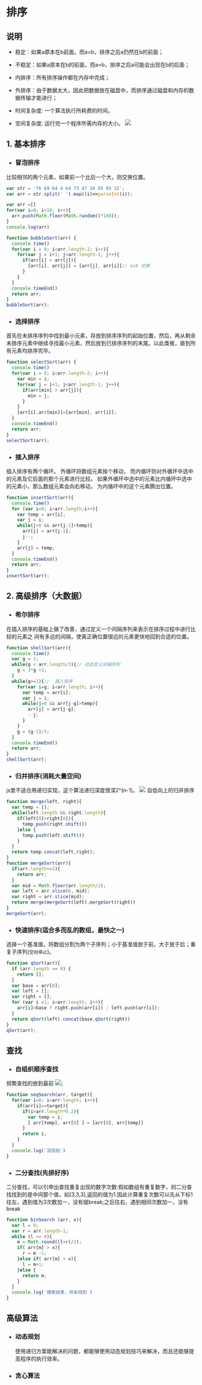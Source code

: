 # 排序
## 说明
- 稳定：如果a原本在b前面，而a=b，排序之后a仍然在b的前面；
- 不稳定：如果a原本在b的前面，而a=b，排序之后a可能会出现在b的后面；
- 内排序：所有排序操作都在内存中完成；
- 外排序：由于数据太大，因此把数据放在磁盘中，而排序通过磁盘和内存的数据传输才能进行；

- 时间复杂度: 一个算法执行所耗费的时间。
- 空间复杂度: 运行完一个程序所需内存的大小。
![](./img/algotime.png)
## 1. 基本排序
- ### 冒泡排序
比较相邻的两个元素，如果前一个比后一个大，则交换位置。
```js
var str = '76 69 64 4 64 73 47 34 65 93 32';
var arr = str.split(' ').map((i)=>parseInt(i));

var arr =[]
for(var i=0; i<10; i++){
  arr.push(Math.floor(Math.random()*100));
}
console.log(arr)

function bubbleSort(arr) {
  console.time()
  for(var i = 0; i<arr.length-2; i++){
    for(var j = i+1; j<arr.length-1; j++){
      if(arr[i] > arr[j]){
        [arr[i], arr[j]] = [arr[j], arr[i]]// es6 交换
      }
    }
  }
  console.timeEnd()
  return arr;
}
bubbleSort(arr);
```
- ### 选择排序
首先在未排序序列中找到最小元素，存放到排序序列的起始位置，然后，再从剩余未排序元素中继续寻找最小元素，然后放到已排序序列的末尾。以此类推，直到所有元素均排序完毕。
```js
function selectSort(arr) {
  console.time()
  for(var i = 0; i<arr.length-2; i++){
    var min = i;
    for(var j = i+1; j<arr.length-1; j++){
      if(arr[min] > arr[j]){
        min = j;
      }
    }
    [arr[i],arr[min]]=[arr[min], arr[i]];
  }
  console.timeEnd()
  return arr;
}
selectSort(arr);
```
- ### 插入排序
插入排序有两个循环。 外循环将数组元素挨个移动， 而内循环则对外循环中选中的元素及它后面的那个元素进行比较。 如果外循环中选中的元素比内循环中选中的元素小，那么数组元素会向右移动， 为内循环中的这个元素腾出位置。
```js
function insertSort(arr){
  console.time()
  for (var i=0; i<arr.length;i++){
    var temp = arr[i];
    var j = i;
    while(j>0 && arr[j-1]>temp){
      arr[j] = arr[j-1];
      j--;
    }
    arr[j] = temp;
  }
  console.timeEnd()
  return arr;
}
insertSort(arr);
```
## 2. 高级排序（大数据）
- ### 希尔排序
在插入排序的基础上做了改善，通过定义一个间隔序列来表示在排序过程中进行比较的元素之
间有多远的间隔，使离正确位置很远的元素更快地回到合适的位置。
```js
function shellSort(arr){
  console.time()
  var g = 1;
  while(g < arr.length/3){// 动态定义间隔序列
    g = 3*g +1;
  }
  while(g>=1){//  插入排序
    for(var i=g; i<arr.length; i++){
      var temp = arr[i];
      var j = i;
      while(j>0 && arr[j-g]>temp){
        arr[j] = arr[j-g];
        --j;
      }
    }
    g = (g-1)/3;
  }
  console.timeEnd()
  return arr;
}
shellSort(arr);
```
- ### 归并排序(消耗大量空间)
js里不适合用递归实现，这个算法递归深度很深2^(n-1)。
![](./img/gb.png)
自低向上的归并排序
```js
function merge(left, right){
  var temp = [];
  while(left.length && right.length){
    if(left[0]>right[0]){
      temp.push(right.shift())
    }else {
      temp.push(left.shift())
    }
  }
  return temp.concat(left,right);
}
function mergeSort(arr){
  if(arr.length<=1){
    return arr;
  }
  var mid = Math.floor(arr.length/2);
  var left = arr.slice(0, mid);
  var right = arr.slice(mid);
  return merge(mergeSort(left),mergeSort(right))
}
mergeSort(arr);
```

- ### 快速排序(适合多而乱的数组，最快之一)
选择一个基准值，将数组分割为两个子序列；小于基准值放于前，大于放于后；重复子序列(`空则停止`)。
```js
function qSort(arr){
  if (arr.length == 0) {
    return [];
  }
  var base = arr[0];
  var left = [];
  var right = [];
  for (var i =1; i<arr.length; i++){
    arr[i]>base ? right.push(arr[i]) : left.push(arr[i]);
  }
  return qSort(left).concat(base,qSort(right))
}
qSort(arr);
```
## 查找
- ### 自组织顺序查找
频繁查找的放到最前
![](./img/80-20.png);
```js
function seqSearch(arr, target){
  for(var i=0; i<arr.length; i++){
    if(arr[i]==target){
      if(i>arr.length*0.2){
        var temp = i;
        [ arr[temp], arr[0] ] = [arr[0], arr[temp]]
      }
      return i;
    }
  }
  console.log(`没找到`)
}
```

- ### 二分查找(先排好序)
二分查找，可以引申出查找重复出现的数字次数:假如数组有重复数字，则二分查找找到的是中间那个值，如[3,3,3],返回的值为1.因此计算重复次数可以先从下标1往左，遇到值为3次数加一，没有就break;之后往右，遇到相同次数加一，没有break
```js
function binSearch (arr, x){
  var l = 0;
  var r = arr.length-1;
  while (l <= r){
    m = Math.round((l+r)/2);
    if( arr[m] > x){
      r = m -1;
    }else if( arr[m] < x){
      l = m+1;
    }else {
      return m;
    }
  }
  console.log(`搜索结束，并未找到`)
}
```
## 高级算法
- ### 动态规划
  使用递归方案能解决的问题，都能够使用动态规划技巧来解决，而且还能够提高程序的执行效率。
- ### 贪心算法